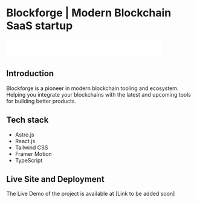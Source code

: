 # Blockforge | Modern Blockchain SaaS startup

![Blockforge logo](./public/assets/images/logo.svg)

## Introduction

Blockforge is a pioneer in modern blockchain tooling and ecosystem. Helping you integrate your blockchains with the latest and upcoming tools for building better products.

## Tech stack

- Astro.js
- React.js
- Tailwind CSS
- Framer Motion
- TypeScript

## Live Site and Deployment

The Live Demo of the project is available at [Link to be added soon]
